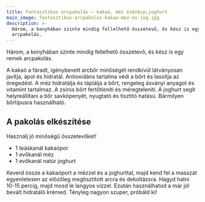 ```yaml
---
title: Fantasztikus arcpakolás – kakaó, méz és&nbsp;joghurt
main_image: fantasztikus-arcpakolas-kakao-mez-es-jog.jpg
description: >-
  Három, a konyhában szinte mindig fellelhető összetevő, és kész is egy remek
  arcpakolás.
---
```


Három, a konyhában szinte mindig fellelhető összetevő, és kész is egy remek
arcpakolás.

A kakaó a fáradt, igénybevett arcbőr minőségét rendkívül látványosan javítja,
ápol és hidratál. Antioxidáns tartalma védi a bőrt és lassítja az öregedést. A
méz hidratálja és táplálja a bőrt, rengeteg ásványi anyagot és vitamint
tartalmaz. A zsíros bőrt fertőtleníti és méregteleníti. A joghurt segít
helyreállítani a bőr savköpenyét, nyugtató és tisztító hatású. Bármilyen
bőrtípusra használható.

## A pakolás elkészítése

Használj jó minőségű összetevőket!

*   1 teáskanál kakaópor
*   1 evőkanál méz
*   1 evőkanál natúr joghurt

Keverd össze a kakaóport a mézzel és a joghurttal, majd kend fel a masszát
egyenletesen az előzőleg megtisztított arcra és dekoltázsra. Hagyd hatni 10-15
percig, majd mosd le langyos vízzel. Ezután használhatod a már jól bevált
hidratáló krémed. Tényleg nagyon szuper, próbáld ki!


